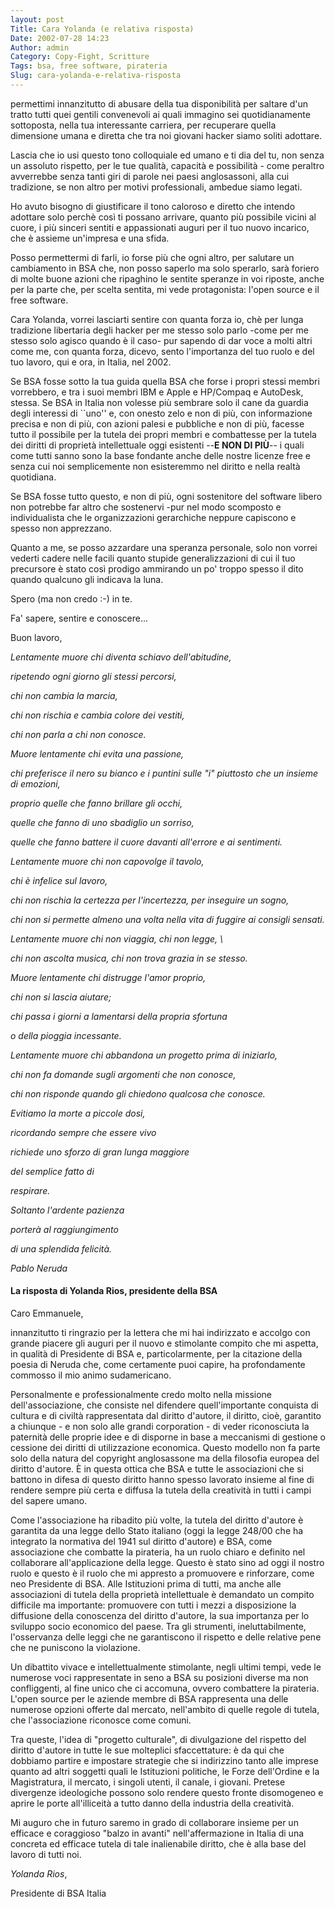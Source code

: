 ```yaml
---
layout: post
Title: Cara Yolanda (e relativa risposta)
Date: 2002-07-28 14:23
Author: admin
Category: Copy-Fight, Scritture
Tags: bsa, free software, pirateria
Slug: cara-yolanda-e-relativa-risposta
---
```


permettimi innanzitutto di abusare della tua disponibilità per saltare
d'un tratto tutti quei gentili convenevoli ai quali immagino sei
quotidianamente sottoposta, nella tua interessante carriera, per
recuperare quella dimensione umana e diretta che tra noi giovani
hacker siamo soliti adottare.

Lascia che io usi questo tono colloquiale ed umano e ti dia del tu,
non senza un assoluto rispetto, per le tue qualità, capacità e
possibilità - come peraltro avverrebbe senza tanti giri di parole nei
paesi anglosassoni, alla cui tradizione, se non altro per motivi
professionali, ambedue siamo legati.

Ho avuto bisogno di giustificare il tono caloroso e diretto che
intendo adottare solo perchè così ti possano arrivare, quanto più
possibile vicini al cuore, i più sinceri sentiti e appassionati auguri
per il tuo nuovo incarico, che è assieme un'impresa e una sfida.

Posso permettermi di farli, io forse più che ogni altro, per salutare
un cambiamento in BSA che, non posso saperlo ma solo sperarlo, sarà
foriero di molte buone azioni che ripaghino le sentite speranze in voi
riposte, anche per la parte che, per scelta sentita, mi vede
protagonista: l'open source e il free software.

Cara Yolanda, vorrei lasciarti sentire con quanta forza io, chè per
lunga tradizione libertaria degli hacker per me stesso solo parlo
-come per me stesso solo agisco quando è il caso- pur sapendo di dar
voce a molti altri come me, con quanta forza, dicevo, sento
l'importanza del tuo ruolo e del tuo lavoro, qui e ora, in Italia, nel
2002.

Se BSA fosse sotto la tua guida quella BSA che forse i propri stessi
membri vorrebbero, e tra i suoi membri IBM e Apple e HP/Compaq e
AutoDesk, stessa. Se BSA in Italia non volesse più sembrare solo il
cane da guardia degli interessi di \`\`uno'' e, con onesto zelo e non
di
più, con informazione precisa e non di più, con azioni palesi e
pubbliche e non di più, facesse tutto il possibile per la tutela dei
propri membri e combattesse per la tutela dei diritti di proprietà
intellettuale oggi esistenti --**E NON DI PIÙ**-- i quali come tutti
sanno
sono la base fondante anche delle nostre licenze free e senza cui
noi semplicemente non esisteremmo nel diritto e nella realtà
quotidiana.

Se BSA fosse tutto questo, e non di più, ogni sostenitore del software
libero non potrebbe far altro che sostenervi -pur nel modo scomposto e
individualista che le organizzazioni gerarchiche neppure capiscono e
spesso non apprezzano.

Quanto a me, se posso azzardare una speranza personale, solo non
vorrei vederti cadere nelle facili quanto stupide generalizzazioni di
cui il tuo precursore è stato così prodigo ammirando un po' troppo
spesso il dito quando qualcuno gli indicava la luna.

Spero (ma non credo :-) in te.

Fa' sapere, sentire e conoscere...

Buon lavoro,



<em>Lentamente muore chi diventa schiavo dell'abitudine,

ripetendo ogni giorno gli stessi percorsi,

chi non cambia la marcia,

chi non rischia e cambia colore dei vestiti,

chi non parla a chi non conosce.

Muore lentamente chi evita una passione,

chi preferisce il nero su bianco e i puntini sulle "i"
piuttosto che un insieme di emozioni,

proprio quelle che fanno brillare gli occhi,

quelle che fanno di uno sbadiglio un sorriso,

quelle che fanno battere il cuore davanti all'errore
e ai sentimenti.

Lentamente muore chi non capovolge il tavolo,

chi è infelice sul lavoro,

chi non rischia la certezza per l'incertezza,
per inseguire un sogno,

chi non si permette almeno una volta nella vita
di fuggire ai consigli sensati.

Lentamente muore chi non viaggia, chi non legge, \

chi non ascolta musica, chi non trova grazia in se stesso.

Muore lentamente chi distrugge l'amor proprio,

chi non si lascia aiutare;

chi passa i giorni a lamentarsi della propria sfortuna

o della pioggia incessante.

Lentamente muore chi abbandona un progetto prima di iniziarlo,

chi non fa domande sugli argomenti che non conosce,

chi non risponde quando gli chiedono qualcosa che conosce.

Evitiamo la morte a piccole dosi,

ricordando sempre che essere vivo

richiede uno sforzo di gran lunga maggiore

del semplice fatto di

respirare.

Soltanto l'ardente pazienza

porterà al raggiungimento

di una splendida felicità.

Pablo Neruda

</em>

<!--#include virtual="$base/frags/art-copy.shtml" -->
<!--#include virtual="$base/frags/art-accessori.shtml" -->

#### La risposta di Yolanda Rios, presidente della BSA

Caro Emmanuele,

innanzitutto ti ringrazio per la lettera che mi hai indirizzato e
accolgo
con grande piacere gli auguri per il nuovo e stimolante compito che mi
aspetta, in qualità di Presidente di BSA e, particolarmente, per la
citazione della poesia di Neruda che, come certamente puoi capire, ha
profondamente commosso il mio animo sudamericano.

Personalmente e professionalmente credo molto nella missione
dell'associazione, che consiste nel difendere quell'importante
conquista
di cultura e di civiltà rappresentata dal diritto d'autore, il
diritto,
cioè, garantito a chiunque - e non solo alle grandi corporation - di
veder riconosciuta la paternità delle proprie idee e di disporne in
base
a meccanismi di gestione o cessione dei diritti di utilizzazione
economica. Questo modello non fa parte solo della natura del copyright
anglosassone ma della filosofia europea del diritto d'autore. È in
questa
ottica che BSA e tutte le associazioni che si battono in difesa di
questo
diritto hanno spesso lavorato insieme al fine di rendere sempre più
certa
e diffusa la tutela della creatività in tutti i campi del sapere umano.

Come l'associazione ha ribadito più volte, la tutela del diritto
d'autore
è garantita da una legge dello Stato italiano (oggi la legge 248/00
che
ha integrato la normativa del 1941 sul diritto d'autore) e BSA, come
associazione che combatte la pirateria, ha un ruolo chiaro e definito
nel
collaborare all'applicazione della legge. Questo è stato sino ad oggi
il
nostro ruolo e questo è il ruolo che mi appresto a promuovere e
rinforzare, come neo Presidente di BSA. Alle Istituzioni prima di
tutti,
ma anche alle associazioni di tutela della proprietà intellettuale è
demandato un compito difficile ma importante: promuovere con tutti i
mezzi a disposizione la diffusione della conoscenza del diritto
d'autore,
la sua importanza per lo sviluppo socio economico del paese. Tra gli
strumenti, ineluttabilmente, l'osservanza delle leggi che ne
garantiscono
il rispetto e delle relative pene che ne puniscono la violazione.

Un dibattito vivace e intellettualmente stimolante, negli ultimi tempi,
vede le numerose voci rappresentate in seno a BSA su posizioni diverse
ma
non confliggenti, al fine unico che ci accomuna, ovvero combattere la
pirateria. L'open source per le aziende membre di BSA rappresenta una
delle numerose opzioni offerte dal mercato, nell'ambito di quelle
regole
di tutela, che l'associazione riconosce come comuni.

Tra queste, l'idea di "progetto culturale", di divulgazione del
rispetto
del diritto d'autore in tutte le sue molteplici sfaccettature: è da
qui
che dobbiamo partire e impostare strategie che si indirizzino tanto
alle
imprese quanto ad altri soggetti quali le Istituzioni politiche, le
Forze
dell'Ordine e la Magistratura, il mercato, i singoli utenti, il canale,
i
giovani. Pretese divergenze ideologiche possono solo rendere questo
fronte disomogeneo e aprire le porte all'illiceità a tutto danno della
industria della creatività.

Mi auguro che in futuro saremo in grado di collaborare insieme per un
efficace e coraggioso "balzo in avanti" nell'affermazione in Italia di
una concreta ed efficace tutela di tale inalienabile diritto, che è
alla
base del lavoro di tutti noi.

*Yolanda Rios*,

Presidente di BSA Italia
